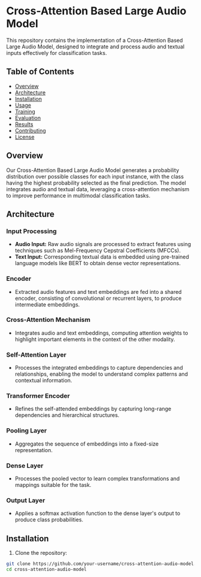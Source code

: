 # Cross-Attention Based Large Audio Model

This repository contains the implementation of a Cross-Attention Based Large Audio Model, designed to integrate and process audio and textual inputs effectively for classification tasks.

## Table of Contents

- [Overview](#overview)
- [Architecture](#architecture)
- [Installation](#installation)
- [Usage](#usage)
- [Training](#training)
- [Evaluation](#evaluation)
- [Results](#results)
- [Contributing](#contributing)
- [License](#license)

## Overview

Our Cross-Attention Based Large Audio Model generates a probability distribution over possible classes for each input instance, with the class having the highest probability selected as the final prediction. The model integrates audio and textual data, leveraging a cross-attention mechanism to improve performance in multimodal classification tasks.

## Architecture

### Input Processing

- **Audio Input:** Raw audio signals are processed to extract features using techniques such as Mel-Frequency Cepstral Coefficients (MFCCs).
- **Text Input:** Corresponding textual data is embedded using pre-trained language models like BERT to obtain dense vector representations.

### Encoder

- Extracted audio features and text embeddings are fed into a shared encoder, consisting of convolutional or recurrent layers, to produce intermediate embeddings.

### Cross-Attention Mechanism

- Integrates audio and text embeddings, computing attention weights to highlight important elements in the context of the other modality.

### Self-Attention Layer

- Processes the integrated embeddings to capture dependencies and relationships, enabling the model to understand complex patterns and contextual information.

### Transformer Encoder

- Refines the self-attended embeddings by capturing long-range dependencies and hierarchical structures.

### Pooling Layer

- Aggregates the sequence of embeddings into a fixed-size representation.

### Dense Layer

- Processes the pooled vector to learn complex transformations and mappings suitable for the task.

### Output Layer

- Applies a softmax activation function to the dense layer's output to produce class probabilities.

## Installation

1. Clone the repository:

```bash
git clone https://github.com/your-username/cross-attention-audio-model.git
cd cross-attention-audio-model

